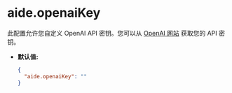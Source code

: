 # aide.openaiKey

此配置允许您自定义 OpenAI API 密钥。您可以从 [OpenAI 网站](https://platform.openai.com) 获取您的 API 密钥。

- **默认值:**

  ```json
  {
    "aide.openaiKey": ""
  }
  ```
